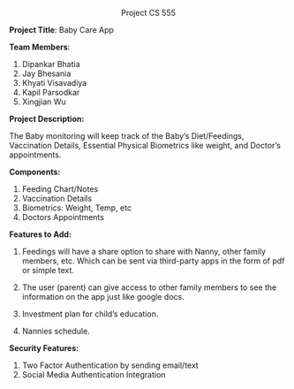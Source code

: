 
<p align="center"> Project CS 555</p>
                                                     

**Project Title**: Baby Care App

**Team Members**:



1. Dipankar Bhatia
2. Jay Bhesania
3. Khyati Visavadiya
4. Kapil Parsodkar
5. Xingjian Wu

**Project Description:**

The Baby monitoring will keep track of the Baby’s Diet/Feedings, Vaccination Details, Essential Physical Biometrics like weight, and Doctor’s appointments.

**Components:**



1. Feeding Chart/Notes
2. Vaccination Details
3. Biometrics: Weight, Temp, etc
4. Doctors Appointments

**Features to Add:**



1. Feedings will have a share option to share with Nanny, other family members, etc. Which can be sent via third-party apps in the form of pdf or simple text.

2. The user (parent) can give access to other family members to see the information on the app just like google docs.
3. Investment plan for child’s education.
4. Nannies schedule.

**Security Features:**



1. Two Factor Authentication by sending email/text
2. Social Media Authentication Integration





